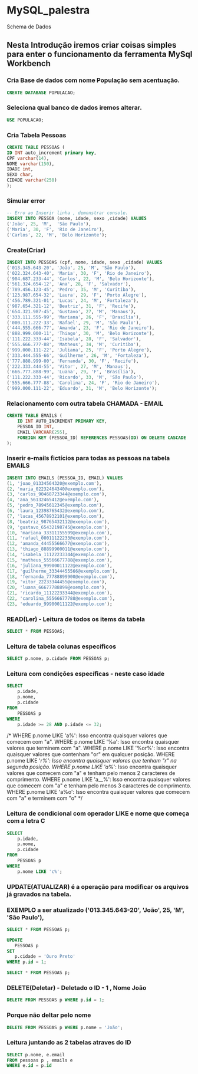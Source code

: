 # MySQL_palestra
Schema de Dados

## Nesta Introdução iremos criar coisas simples para enter o funcionamento da ferramenta MySql Workbench


### Cria Base de dados com nome População sem acentuação.
```sql
CREATE DATABASE POPULACAO;
```
### Seleciona qual banco de dados iremos alterar.
```sql
USE POPULACAO;
```

### Cria Tabela Pessoas
```sql 
CREATE TABLE PESSOAS (
ID INT auto_increment primary key,
CPF varchar(14),
NOME varchar(150),
IDADE int,
SEXO char,
CIDADE varchar(250)
);
```

### Simular error
```sql 
-- Erro ao Inserir linha , demonstrar console.
INSERT INTO PESSOA (nome, idade, sexo ,cidade) VALUES
('João', 25, 'M',  'São Paulo'),
('Maria', 30, 'F', 'Rio de Janeiro'),
('Carlos', 22, 'M', 'Belo Horizonte');
```

### Create(Criar)
```sql
INSERT INTO PESSOAS (cpf, nome, idade, sexo ,cidade) VALUES
('013.345.643-20', 'João', 25, 'M', 'São Paulo'),
('022.324.643-40', 'Maria', 30, 'F', 'Rio de Janeiro'),
('904.687.233-44', 'Carlos', 22, 'M', 'Belo Horizonte'),
('561.324.654-12', 'Ana', 28, 'F', 'Salvador'),
('789.456.123-45', 'Pedro', 35, 'M', 'Curitiba'),
('123.987.654-32', 'Laura', 29, 'F', 'Porto Alegre'),
('456.789.321-01', 'Lucas', 24, 'M', 'Fortaleza'),
('987.654.321-12', 'Beatriz', 31, 'F', 'Recife'),
('654.321.987-45', 'Gustavo', 27, 'M', 'Manaus'),
('333.111.555-99', 'Mariana', 26, 'F', 'Brasília'),
('000.111.222-33', 'Rafael', 29, 'M', 'São Paulo'),
('444.555.666-77', 'Amanda', 23, 'F', 'Rio de Janeiro'),
('888.999.000-11', 'Thiago', 30, 'M', 'Belo Horizonte'),
('111.222.333-44', 'Isabela', 28, 'F', 'Salvador'),
('555.666.777-88', 'Matheus', 34, 'M', 'Curitiba'),
('999.000.111-22', 'Juliana', 25, 'F', 'Porto Alegre'),
('333.444.555-66', 'Guilherme', 26, 'M', 'Fortaleza'),
('777.888.999-00', 'Fernanda', 30, 'F', 'Recife'),
('222.333.444-55', 'Vitor', 27, 'M', 'Manaus'),
('666.777.888-99', 'Luana', 29, 'F', 'Brasília'),
('111.222.333-44', 'Ricardo', 33, 'M', 'São Paulo'),
('555.666.777-88', 'Carolina', 24, 'F', 'Rio de Janeiro'),
('999.000.111-22', 'Eduardo', 31, 'M', 'Belo Horizonte');
```

### Relacionamento com outra tabela CHAMADA - EMAIL	
```sql
CREATE TABLE EMAILS (
    ID INT AUTO_INCREMENT PRIMARY KEY,
    PESSOA_ID INT,
    EMAIL VARCHAR(255),
    FOREIGN KEY (PESSOA_ID) REFERENCES PESSOAS(ID) ON DELETE CASCADE
); 
```
 
### Inserir e-mails fictícios para todas as pessoas na tabela EMAILS
```sql
INSERT INTO EMAILS (PESSOA_ID, EMAIL) VALUES
(1, 'joao_01334564320@exemplo.com'),
(2, 'maria_02232464340@exemplo.com'),
(3, 'carlos_90468723344@exemplo.com'),
(4, 'ana_56132465412@exemplo.com'),
(5, 'pedro_78945612345@exemplo.com'),
(6, 'laura_12398765432@exemplo.com'),
(7, 'lucas_45678932101@exemplo.com'),
(8, 'beatriz_98765432112@exemplo.com'),
(9, 'gustavo_65432198745@exemplo.com'),
(10, 'mariana_33311155599@exemplo.com'),
(11, 'rafael_00011122233@exemplo.com'),
(12, 'amanda_44455566677@exemplo.com'),
(13, 'thiago_88899900011@exemplo.com'),
(14, 'isabela_11122233344@exemplo.com'),
(15, 'matheus_55566677788@exemplo.com'),
(16, 'juliana_99900011122@exemplo.com'),
(17, 'guilherme_33344455566@exemplo.com'),
(18, 'fernanda_77788899900@exemplo.com'),
(19, 'vitor_22233344455@exemplo.com'),
(20, 'luana_66677788899@exemplo.com'),
(21, 'ricardo_11122233344@exemplo.com'),
(22, 'carolina_55566677788@exemplo.com'),
(23, 'eduardo_99900011122@exemplo.com');
```



### READ(Ler) - Leitura de todos os items da tabela
```sql
SELECT * FROM PESSOAS;
```

### Leitura de tabela colunas específicos 
```sql
SELECT p.nome, p.cidade FROM PESSOAS p;
```

### Leitura com condições específicas - neste caso idade
```sql
SELECT 
    p.idade,
    p.nome, 
    p.cidade
FROM 
    PESSOAS p
WHERE
    p.idade >= 28 AND p.idade <= 32;
```

/* 
WHERE p.nome LIKE 'a%': Isso encontra quaisquer valores que comecem com "a".
WHERE p.nome LIKE '%a': Isso encontra quaisquer valores que terminem com "a".
WHERE p.nome LIKE '%or%': Isso encontra quaisquer valores que contenham "or" em qualquer posição.
WHERE p.nome LIKE '_r%': Isso encontra quaisquer valores que tenham "r" na segunda posição.
WHERE p.nome LIKE 'a_%': Isso encontra quaisquer valores que comecem com "a" e tenham pelo menos 2 caracteres de comprimento.
WHERE p.nome LIKE 'a__%': Isso encontra quaisquer valores que comecem com "a" e tenham pelo menos 3 caracteres de comprimento.
WHERE p.nome LIKE 'a%o': Isso encontra quaisquer valores que comecem com "a" e terminem com "o"
*/

### Leitura de condicional com operador LIKE e nome que começa com a letra C

```sql
SELECT 
    p.idade,
    p.nome, 
    p.cidade
FROM 
	PESSOAS p
WHERE
    p.nome LIKE 'c%';
```


### UPDATE(ATUALIZAR) é a operação para modificar os arquivos já gravados na tabela.
### EXEMPLO a ser atualizado ('013.345.643-20', 'João', 25, 'M', 'São Paulo'),

```sql
SELECT * FROM PESSOAS p; 
```

```sql
UPDATE 
   PESSOAS p
SET 
   p.cidade = 'Ouro Preto'
WHERE p.id = 1;

SELECT * FROM PESSOAS p;
```

### DELETE(Deletar) - Deletado o ID - 1 , Nome João
```sql
DELETE FROM PESSOAS p WHERE p.id = 1;
```

### Porque não deltar pelo nome
```sql 
DELETE FROM PESSOAS p WHERE p.nome = 'João'; 
```


### Leitura juntando as 2 tabelas atraves do ID
```sql 
SELECT p.nome, e.email 
FROM pessoas p , emails e 
WHERE e.id = p.id
```
